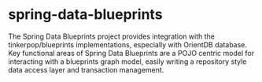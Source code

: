 spring-data-blueprints
======================

The Spring Data Blueprints project provides integration with the tinkerpop/blueprints implementations, especially with OrientDB database. Key functional areas of Spring Data Blueprints are a POJO centric model for interacting with a blueprints graph model, easily writing a repository style data access layer and transaction management.
